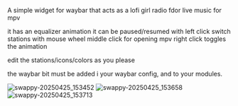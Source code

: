 A simple widget for waybar that acts as a lofi girl radio fdor live music for mpv

it has an equalizer animation
it can be paused/resumed with left click
switch stations with mouse wheel
middle click for opening mpv
right click toggles the animation

edit the stations/icons/colors as you please

the waybar bit must be added i your waybar config, and to your modules.

![swappy-20250425_153452](https://github.com/user-attachments/assets/a0204a23-a80b-4f5e-bcf6-bad90e0970ed)
![swappy-20250425_153658](https://github.com/user-attachments/assets/7fa9798e-202c-41e7-bb37-30bcad6b53ec)
![swappy-20250425_153713](https://github.com/user-attachments/assets/53ecee42-8fc1-41e4-8222-3f826d79958d)
